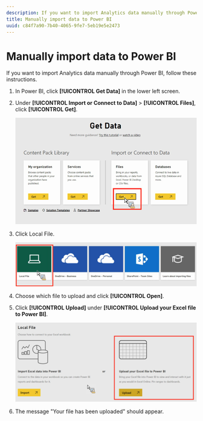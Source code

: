 ```yaml
---
description: If you want to import Analytics data manually through Power BI, follow these instructions.
title: Manually import data to Power BI
uuid: c84f7a90-7b40-4065-9fe7-5eb19e5e2473
---
```


# Manually import data to Power BI

If you want to import Analytics data manually through Power BI, follow these instructions.

1. In Power BI, click **[!UICONTROL Get Data]** in the lower left screen.
1. Under **[!UICONTROL Import or Connect to Data]** > **[!UICONTROL Files]**, click **[!UICONTROL Get]**.

   ![](assets/get-data.png)

1. Click Local File.

   ![](assets/local-file.png)

1. Choose which file to upload and click **[!UICONTROL Open]**.
1. Click **[!UICONTROL Upload]** under **[!UICONTROL Upload your Excel file to Power BI]**.

   ![](assets/upload-excel-file.png)

1. The message "Your file has been uploaded" should appear.

